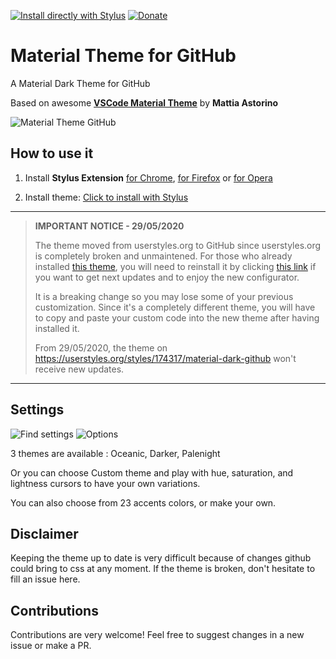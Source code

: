 [![Install directly with Stylus](https://img.shields.io/badge/Install%20%20with-Stylus-00adad.svg?style=for-the-badge&logo=stylus)](https://raw.githubusercontent.com/CharlieEtienne/material-github/master/material-github.user.css) [![Donate](https://img.shields.io/badge/Donate-PayPal-0070ba.svg?style=for-the-badge&logo=paypal)](https://paypal.me/webnancy)

# Material Theme for GitHub
A Material Dark Theme for GitHub

Based on awesome **[VSCode Material Theme](https://github.com/equinusocio/vsc-material-theme)** by **Mattia Astorino**

![Material Theme GitHub](https://raw.githubusercontent.com/CharlieEtienne/material-github/master/material-github.gif)

## How to use it

1. Install **Stylus Extension** [for Chrome](https://chrome.google.com/webstore/detail/stylus/clngdbkpkpeebahjckkjfobafhncgmne), [for Firefox](https://addons.mozilla.org/fr/firefox/addon/styl-us/) or [for Opera](https://addons.opera.com/en-gb/extensions/details/stylus/)

2. Install theme: [Click to install with Stylus](https://raw.githubusercontent.com/CharlieEtienne/material-github/master/material-github.user.css) 

------

> **IMPORTANT NOTICE - 29/05/2020**
>
> The theme moved from userstyles.org to GitHub since userstyles.org is completely broken and unmaintened. For those who already installed [this theme](https://userstyles.org/styles/174317/material-dark-github), you will need to reinstall it by clicking [this link](https://raw.githubusercontent.com/CharlieEtienne/material-github/master/material-github.user.css) if you want to get next updates and to enjoy the new configurator.
>
> It is a breaking change so you may lose some of your previous customization. Since it's a completely different theme, you will have to copy and paste your custom code into the new theme after having installed it.
>
> From 29/05/2020, the theme on https://userstyles.org/styles/174317/material-dark-github won't receive new updates.

------

## Settings
![Find settings](https://raw.githubusercontent.com/CharlieEtienne/material-github/master/settings.png)
![Options](https://raw.githubusercontent.com/CharlieEtienne/material-github/master/options.png)

3 themes are available : Oceanic, Darker, Palenight

Or you can choose Custom theme and play with hue, saturation, and lightness cursors to have your own variations.

You can also choose from 23 accents colors, or make your own.

## Disclaimer

Keeping the theme up to date is very difficult because of changes github could bring to css at any moment. 
If the theme is broken, don't hesitate to fill an issue here.

## Contributions

Contributions are very welcome! Feel free to suggest changes in a new issue or make a PR.
